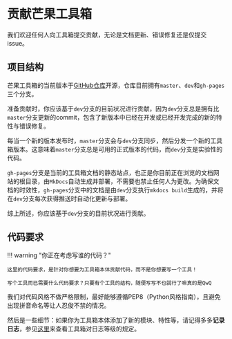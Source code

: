 # 贡献芒果工具箱

我们欢迎任何人向工具箱提交贡献，无论是文档更新、错误修复还是仅提交issue。

## 项目结构

芒果工具箱的当前版本于[GitHub仓库](https://github.com/mangofanfan/FanTools2)开源，仓库目前拥有`master`、`dev`和`gh-pages`三个分支。

准备贡献时，你应该基于`dev`分支的目前状况进行贡献，因为`dev`分支总是拥有比`master`分支更新的commit，包含了新版本中已经在开发或已经开发完成的新的特性与错误修复。

每当一个新的版本发布时，`master`分支会与`dev`分支同步，然后分发一个新的工具箱版本。这意味着`master`分支总是可用的正式版本的代码，而`dev`分支是实验性的代码。

`gh-pages`分支是当前的工具箱文档的静态站点，也正是你目前正在浏览的文档网站的根目录，由`MkDocs`自动生成并部署，不需要也禁止任何人为更改。为确保文档的时效性，`gh-pages`分支中的文档是由`dev`分支执行`mkdocs build`生成的，并将在`dev`分支每次获得推送时自动化更新与部署。

综上所述，你应该基于`dev`分支的目前状况进行贡献。

## 代码要求

!!! warning "你正在考虑写谁的代码？"

    这里的代码要求，是针对你想要为工具箱本体贡献代码，而不是你想要写一个工具！

    写个工具而已需要什么代码要求？只要有个工具的结构，随便写写不也就行了嘛真的是QwQ

我们对代码风格不做严格限制，最好能够遵循PEP8（Python风格指南），且避免出现拼音命名等让人忍俊不禁的情况。

然后是一些细节：如果你为工具箱本体添加了新的模块、特性等，请记得多多**记录日志**，参见[这里](log.md)来查看工具箱对日志等级的规定。